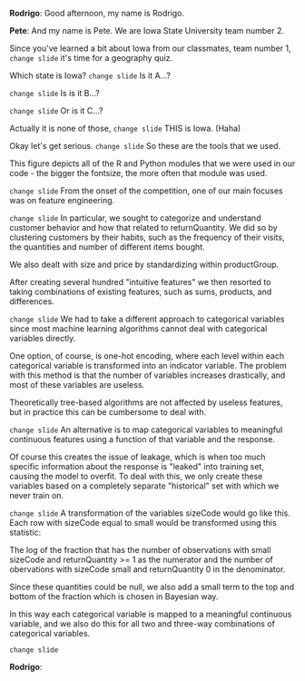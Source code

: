 **Rodrigo**: Good afternoon, my name is Rodrigo.

**Pete**: And my name is Pete. We are Iowa State University team number 2.

Since you've learned a bit about Iowa from our classmates, team number 1, ```change slide``` it's time for a geography quiz. 

Which state is Iowa? ```change slide``` Is it A...?

```change slide``` Is is it B...?

```change slide``` Or is it C...?

Actually it is none of those, ```change slide``` THIS is Iowa. (Haha)

Okay let's get serious. ```change slide``` So these are the tools that we used.

This figure depicts all of the R and Python modules that we were used in our code - the bigger the fontsize, the more often that module was used.

```change slide``` From the onset of the competition, one of our main focuses was on feature engineering.

```change slide``` In particular, we sought to categorize and understand customer behavior and how that related to returnQuantity.
We did so by clustering customers by their habits, such as the frequency of their visits, the quantities and number of different items bought.

We also dealt with size and price by standardizing within productGroup.

After creating several hundred "intuitive features" we then resorted to taking combinations of existing features, such as sums, products, and differences.

```change slide``` We had to take a different approach to categorical variables since most machine learning algorithms cannot deal with categorical variables directly.

One option, of course, is one-hot encoding, where each level within each categorical variable is transformed into an indicator variable.
The problem with this method is that the number of variables increases drastically, and most of these variables are useless.

Theoretically tree-based algorithms are not affected by useless features, but in practice this can be cumbersome to deal with.

```change slide``` An alternative is to map categorical variables to meaningful continuous features using a function of that variable and the response.

Of course this creates the issue of leakage, which is when too much specific information about the response is "leaked" into training set, causing the model to overfit.
To deal with this, we only create these variables based on a completely separate "historical" set with which we never train on.

```change slide``` A transformation of the variables sizeCode would go like this. Each row with sizeCode equal to small would be transformed using this statistic:

The log of the fraction that has the number of observations with small sizeCode and returnQuantity >= 1 as the numerator and the number of obervations with sizeCode small and 
returnQuantity 0 in the denominator.

Since these quantities could be null, we also add a small term to the top and bottom of the fraction which is chosen in Bayesian way.

In this way each categorical variable is mapped to a meaningful continuous variable, and we also do this for all two and three-way combinations of categorical variables.

```change slide```

**Rodrigo**:
